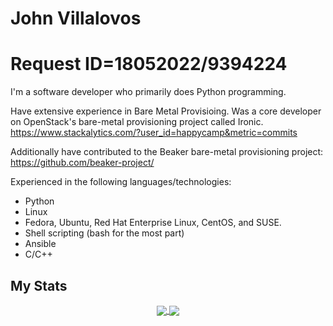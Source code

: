# John Villalovos

# Request ID=18052022/9394224

I'm a software developer who primarily does Python programming.

Have extensive experience in Bare Metal Provisioing. Was a core developer on
OpenStack's bare-metal provisioning project called Ironic.
https://www.stackalytics.com/?user_id=happycamp&metric=commits

Additionally have contributed to the Beaker bare-metal provisioning project:
https://github.com/beaker-project/


Experienced in the following languages/technologies:

* Python
* Linux
* Fedora, Ubuntu, Red Hat Enterprise Linux, CentOS, and SUSE.
* Shell scripting (bash for the most part)
* Ansible
* C/C++

## My Stats

<p align="center">
    <a href="https://github.com/JohnVillalovos/">
  <img align="center" src="https://github-readme-stats.vercel.app/api?username=JohnVillalovos&show_icons=true" />
  <img align="center" src="https://github-readme-stats.vercel.app/api/top-langs/?username=JohnVillalovos&langs_count=8&layout=compact" />
    </a>
</p>
